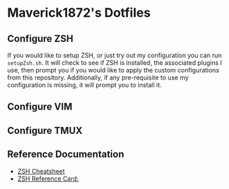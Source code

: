# Maverick1872's Dotfiles #

## Configure ZSH ##
If you would like to setup ZSH, or just try out my configuration you can run `setupZsh.sh`.
It will check to see if ZSH is installed, the associated plugins I use, then prompt you if you
would like to apply the custom configurations from this repository. Additionally, if any pre-requisite
to use my configuration is missing, it will prompt you to install it.

## Configure VIM ##

## Configure TMUX ##

## Reference Documentation ##
* [ZSH Cheatsheet](https://github.com/ohmyzsh/ohmyzsh/wiki/Cheatsheet)
* [ZSH Reference Card:](http://www.bash2zsh.com/zsh_refcard/refcard.pdf)

